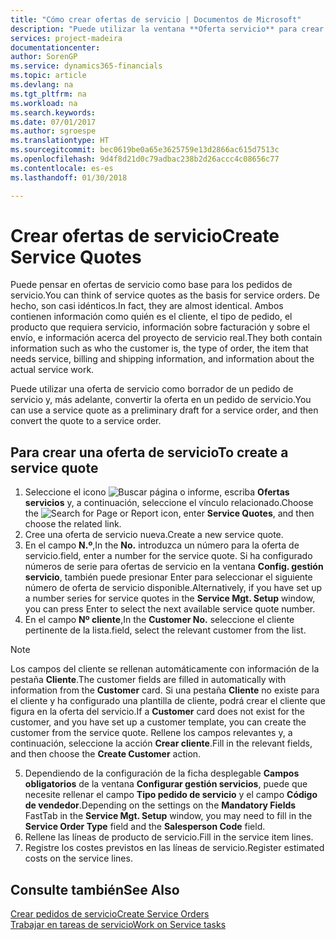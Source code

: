 ```yaml
---
title: "Cómo crear ofertas de servicio | Documentos de Microsoft"
description: "Puede utilizar la ventana **Oferta servicio** para crear documentos en los que se introduce información acerca de un servicio, como reparación y mantenimiento, de productos de servicio a solicitud del cliente. Puede utilizar una oferta de servicio como borrador de un pedido de servicio y, más adelante, convertir la oferta en un pedido de servicio."
services: project-madeira
documentationcenter: 
author: SorenGP
ms.service: dynamics365-financials
ms.topic: article
ms.devlang: na
ms.tgt_pltfrm: na
ms.workload: na
ms.search.keywords: 
ms.date: 07/01/2017
ms.author: sgroespe
ms.translationtype: HT
ms.sourcegitcommit: bec0619be0a65e3625759e13d2866ac615d7513c
ms.openlocfilehash: 9d4f8d21d0c79adbac238b2d26accc4c08656c77
ms.contentlocale: es-es
ms.lasthandoff: 01/30/2018

---
```

# <a name="create-service-quotes"></a><span data-ttu-id="05484-104">Crear ofertas de servicio</span><span class="sxs-lookup"><span data-stu-id="05484-104">Create Service Quotes</span></span>
<span data-ttu-id="05484-105">Puede pensar en ofertas de servicio como base para los pedidos de servicio.</span><span class="sxs-lookup"><span data-stu-id="05484-105">You can think of service quotes as the basis for service orders.</span></span> <span data-ttu-id="05484-106">De hecho, son casi idénticos.</span><span class="sxs-lookup"><span data-stu-id="05484-106">In fact, they are almost identical.</span></span> <span data-ttu-id="05484-107">Ambos contienen información como quién es el cliente, el tipo de pedido, el producto que requiera servicio, información sobre facturación y sobre el envío, e información acerca del proyecto de servicio real.</span><span class="sxs-lookup"><span data-stu-id="05484-107">They both contain information such as who the customer is, the type of order, the item that needs service, billing and shipping information, and information about the actual service work.</span></span>
 
<span data-ttu-id="05484-108">Puede utilizar una oferta de servicio como borrador de un pedido de servicio y, más adelante, convertir la oferta en un pedido de servicio.</span><span class="sxs-lookup"><span data-stu-id="05484-108">You can use a service quote as a preliminary draft for a service order, and then convert the quote to a service order.</span></span>  
  
## <a name="to-create-a-service-quote"></a><span data-ttu-id="05484-109">Para crear una oferta de servicio</span><span class="sxs-lookup"><span data-stu-id="05484-109">To create a service quote</span></span>  
1. <span data-ttu-id="05484-110">Seleccione el icono ![Buscar página o informe](media/ui-search/search_small.png "icono Buscar página o informe"), escriba **Ofertas servicios** y, a continuación, seleccione el vínculo relacionado.</span><span class="sxs-lookup"><span data-stu-id="05484-110">Choose the ![Search for Page or Report](media/ui-search/search_small.png "Search for Page or Report icon") icon, enter **Service Quotes**, and then choose the related link.</span></span>  
2. <span data-ttu-id="05484-111">Cree una oferta de servicio nueva.</span><span class="sxs-lookup"><span data-stu-id="05484-111">Create a new service quote.</span></span>  
3. <span data-ttu-id="05484-112">En el campo **N.º**,</span><span class="sxs-lookup"><span data-stu-id="05484-112">In the **No.**</span></span> <span data-ttu-id="05484-113">introduzca un número para la oferta de servicio.</span><span class="sxs-lookup"><span data-stu-id="05484-113">field, enter a number for the service quote.</span></span> <span data-ttu-id="05484-114">Si ha configurado números de serie para ofertas de servicio en la ventana **Config. gestión servicio**, también puede presionar Enter para seleccionar el siguiente número de oferta de servicio disponible.</span><span class="sxs-lookup"><span data-stu-id="05484-114">Alternatively, if you have set up a number series for service quotes in the **Service Mgt. Setup** window, you can press Enter to select the next available service quote number.</span></span>  
4. <span data-ttu-id="05484-115">En el campo **Nº cliente**,</span><span class="sxs-lookup"><span data-stu-id="05484-115">In the **Customer No.**</span></span>  <span data-ttu-id="05484-116">seleccione el cliente pertinente de la lista.</span><span class="sxs-lookup"><span data-stu-id="05484-116">field, select the relevant customer from the list.</span></span>  

  > [!Note]  
  >  <span data-ttu-id="05484-117">Los campos del cliente se rellenan automáticamente con información de la pestaña **Cliente**.</span><span class="sxs-lookup"><span data-stu-id="05484-117">The customer fields are filled in automatically with information from the **Customer** card.</span></span> <span data-ttu-id="05484-118">Si una pestaña **Cliente** no existe para el cliente y ha configurado una plantilla de cliente, podrá crear el cliente que figura en la oferta del servicio.</span><span class="sxs-lookup"><span data-stu-id="05484-118">If a **Customer** card does not exist for the customer, and you have set up a customer template, you can create the customer from the service quote.</span></span> <span data-ttu-id="05484-119">Rellene los campos relevantes y, a continuación, seleccione la acción **Crear cliente**.</span><span class="sxs-lookup"><span data-stu-id="05484-119">Fill in the relevant fields, and then choose the **Create Customer** action.</span></span>  
  
5. <span data-ttu-id="05484-120">Dependiendo de la configuración de la ficha desplegable **Campos obligatorios** de la ventana **Configurar gestión servicios**, puede que necesite rellenar el campo **Tipo pedido de servicio** y el campo **Código de vendedor**.</span><span class="sxs-lookup"><span data-stu-id="05484-120">Depending on the settings on the **Mandatory Fields** FastTab in the **Service Mgt. Setup** window, you may need to fill in the **Service Order Type** field and the **Salesperson Code** field.</span></span>  
6. <span data-ttu-id="05484-121">Rellene las líneas de producto de servicio.</span><span class="sxs-lookup"><span data-stu-id="05484-121">Fill in the service item lines.</span></span>  
7. <span data-ttu-id="05484-122">Registre los costes previstos en las líneas de servicio.</span><span class="sxs-lookup"><span data-stu-id="05484-122">Register estimated costs on the service lines.</span></span>  
  
## <a name="see-also"></a><span data-ttu-id="05484-123">Consulte también</span><span class="sxs-lookup"><span data-stu-id="05484-123">See Also</span></span>  
[<span data-ttu-id="05484-124">Crear pedidos de servicio</span><span class="sxs-lookup"><span data-stu-id="05484-124">Create Service Orders</span></span>](service-how-to-create-service-orders.md)  
[<span data-ttu-id="05484-125">Trabajar en tareas de servicio</span><span class="sxs-lookup"><span data-stu-id="05484-125">Work on Service tasks</span></span>](service-how-to-work-on-service-tasks.md)  

 
